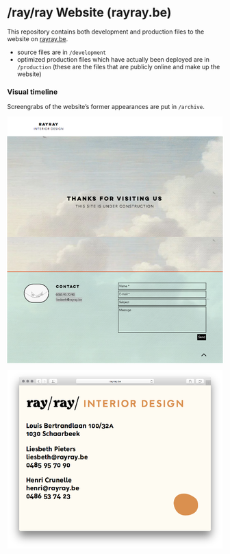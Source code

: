 # /ray/ray Website (rayray.be)

This repository contains both development and production files to the website on [rayray.be](http://www.rayray.be).

- source files are in `/development`
- optimized production files which have actually been deployed are in `/production` (these are the files that are publicly online and make up the website)

### Visual timeline

Screengrabs of the website’s former appearances are put in `/archive`.

![Website’s homepage on June 23, 2020](archive/2020-06-23-155919.png)

![Website’s homepage on June 27, 2020](archive/2020-09-10-144639.png)




